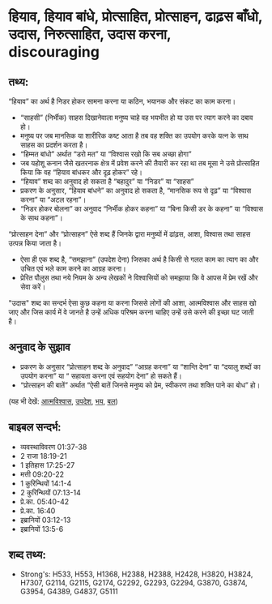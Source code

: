 # हियाव, हियाव बांधे, प्रोत्साहित, प्रोत्साहन, ढाढ़स बाँधो, उदास, निरुत्साहित, उदास करना, discouraging #

## तथ्य: ##

“हियाव” का अर्थ है निडर होकर सामना करना या कठिन, भयानक और संकट का काम करना। 

* “साहसी” (निर्भीक) साहस दिखानेवाला मनुष्य चाहे वह भयभीत हो या उस पर त्याग करने का दबाव हो।
* मनुष्य पर जब मानसिक या शारीरिक कष्ट आता है तब वह शक्ति का उपयोग करके यत्न के साथ साहस का प्रदर्शन करता है।
* “हिम्मत बांधो” अर्थात “डरो मत” या “विश्वास रखो कि सब अच्छा होगा”
* जब यहोशू कनान जैसे खतरनाक क्षेत्र में प्रवेश करने की तैयारी कर रहा था तब मूसा ने उसे प्रोत्साहित किया कि वह “हियाव बांधकर और दृढ़ होकर” रहे। 
* “हियाव” शब्द का अनुवाद हो सकता है “बहादुर” या “निडर” या “साहस”
* प्रकरण के अनुसार, “हियाव बांधने” का अनुवाद हो सकता है, “मानसिक रूप से दृढ़” या “विश्वास करना” या “अटल रहना”।
* “निडर होकर बोलना” का अनुवाद “निर्भीक होकर कहना” या “बिना किसी डर के कहना” या “विश्वास के साथ कहना”।

“प्रोत्साहन देना” और “प्रोत्साहन” ऐसे शब्द हैं जिनके द्वारा मनुष्यों में ढांढ़स, आशा, विश्वास तथा साहस उत्पन्न किया जाता है।

* ऐसा ही एक शब्द है, “समझाना” (उपदेश देना) जिसका अर्थ है किसी से गलत काम का त्याग का और उचित एवं भले काम करने का आग्रह करना।
* प्रेरित पौलुस तथा नये नियम के अन्य लेखकों ने विश्वासियों को समझाया कि वे आपस में प्रेम रखें और सेवा करें।

"उदास" शब्द का सन्दर्भ ऐसा कुछ कहना या करना जिससे लोगों की आशा, आत्मविश्वास और साहस खो जाए और जिस कार्य में वे जानते है उन्हें अधिक परिश्रम करना चाहिए उन्हें उसे करने की इच्छा घट जाती है।

## अनुवाद के सुझाव ##

* प्रकरण के अनुसार “प्रोत्साहन शब्द के अनुवाद” “आग्रह करना” या “शान्ति देना” या “दयालु शब्दों का उपयोग करना” या “ सहायता करना एवं सहयोग देना” हो सकते हैं।
* “प्रोत्साहन की बातें” अर्थात “ऐसी बातें जिनसे मनुष्य को प्रेम, स्वीकरण तथा शक्ति पाने का बोध” हो।

(यह भी देखें: [आत्मविश्वास](../confidence.md), [उपदेश](../exhort.md), [भय](../fear.md), [बल](../strength.md))

## बाइबल सन्दर्भ: ##

* व्यवस्थाविवरण 01:37-38
* 2 राजा 18:19-21
* 1 इतिहास 17:25-27
* मत्ती 09:20-22
* 1 कुरिन्थियों 14:1-4
* 2 कुरिन्थियों 07:13-14
* प्रे.का. 05:40-42
* प्रे.का. 16:40
* इब्रानियों 03:12-13
* इब्रानियों 13:5-6

## शब्द तथ्य: ##

* Strong's: H533, H553, H1368, H2388, H2388, H2428, H3820, H3824, H7307, G2114, G2115, G2174, G2292, G2293, G2294, G3870, G3874, G3954, G4389, G4837, G5111
